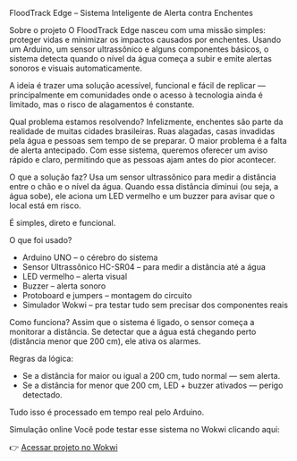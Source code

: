 FloodTrack Edge – Sistema Inteligente de Alerta contra Enchentes

Sobre o projeto
O FloodTrack Edge nasceu com uma missão simples: proteger vidas e minimizar os impactos causados por enchentes.
Usando um Arduino, um sensor ultrassônico e alguns componentes básicos, o sistema detecta quando o nível da água começa a subir e emite alertas sonoros e visuais automaticamente.

A ideia é trazer uma solução acessível, funcional e fácil de replicar — principalmente em comunidades onde o acesso à tecnologia ainda é limitado, mas o risco de alagamentos é constante.

Qual problema estamos resolvendo?
Infelizmente, enchentes são parte da realidade de muitas cidades brasileiras. Ruas alagadas, casas invadidas pela água e pessoas sem tempo de se preparar.
O maior problema é a falta de alerta antecipado. Com esse sistema, queremos oferecer um aviso rápido e claro, permitindo que as pessoas ajam antes do pior acontecer.

O que a solução faz?
Usa um sensor ultrassônico para medir a distância entre o chão e o nível da água. Quando essa distância diminui (ou seja, a água sobe), ele aciona um LED vermelho e um buzzer para avisar que o local está em risco.

É simples, direto e funcional.

O que foi usado?
- Arduino UNO – o cérebro do sistema
- Sensor Ultrassônico HC-SR04 – para medir a distância até a água
- LED vermelho – alerta visual
- Buzzer – alerta sonoro
- Protoboard e jumpers – montagem do circuito
- Simulador Wokwi – pra testar tudo sem precisar dos componentes reais

Como funciona?
Assim que o sistema é ligado, o sensor começa a monitorar a distância. Se detectar que a água está chegando perto (distância menor que 200 cm), ele ativa os alarmes.

Regras da lógica:
- Se a distância for maior ou igual a 200 cm, tudo normal — sem alerta.
- Se a distância for menor que 200 cm, LED + buzzer ativados — perigo detectado.

Tudo isso é processado em tempo real pelo Arduino.


Simulação online
Você pode testar esse sistema no Wokwi clicando aqui:

👉 [Acessar projeto no Wokwi](https://wokwi.com/projects/375913265503799297)

